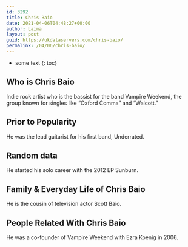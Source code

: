 ```yaml
---
id: 3292
title: Chris Baio
date: 2021-04-06T04:48:27+00:00
author: Laima
layout: post
guid: https://ukdataservers.com/chris-baio/
permalink: /04/06/chris-baio/
---
```


* some text
{: toc}


## Who is Chris Baio
                  
                  
                  
Indie rock artist who is the bassist for the band Vampire Weekend, the group known for singles like &#8220;Oxford Comma&#8221; and &#8220;Walcott.&#8221;
                  
              
            
              
            
                
                
                
## Prior to Popularity
                  
                  
                  
He was the lead guitarist for his first band, Underrated.
                  
              
            
              
            
                
                
                
## Random data
                  
                  
                  
He started his solo career with the 2012 EP Sunburn.
                  
              
            
              
            
                
                
                
## Family & Everyday Life of Chris Baio
                  
                  
                  
He is the cousin of television actor Scott Baio.
                  
              
            
              
            
                
                
                
## People Related With Chris Baio
                  
                  
                  
He was a co-founder of Vampire Weekend with Ezra Koenig in 2006.
                  
              
            
              
            
                
              
            
              
              
            
            
              
            
          
          
          